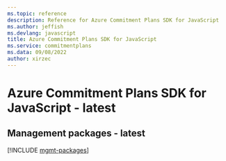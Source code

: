 ```yaml
---
ms.topic: reference
description: Reference for Azure Commitment Plans SDK for JavaScript
ms.author: jeffish
ms.devlang: javascript
title: Azure Commitment Plans SDK for JavaScript
ms.service: commitmentplans
ms.data: 09/08/2022
author: xirzec
---
```

# Azure Commitment Plans SDK for JavaScript - latest

## Management packages - latest
[!INCLUDE [mgmt-packages](commitment-plans-mgmt-index.md)]